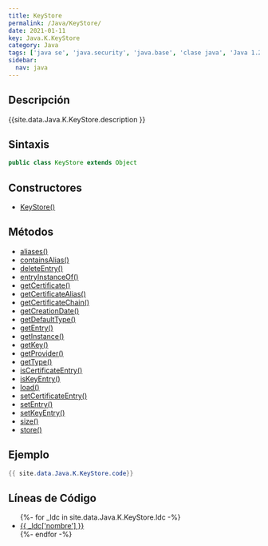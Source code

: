 ```yaml
---
title: KeyStore
permalink: /Java/KeyStore/
date: 2021-01-11
key: Java.K.KeyStore
category: Java
tags: ['java se', 'java.security', 'java.base', 'clase java', 'Java 1.2']
sidebar: 
  nav: java
---
```


## Descripción
{{site.data.Java.K.KeyStore.description }}

## Sintaxis
~~~java
public class KeyStore extends Object
~~~

## Constructores
* [KeyStore()](/Java/KeyStore/KeyStore/)

## Métodos
* [aliases()](/Java/KeyStore/aliases/)
* [containsAlias()](/Java/KeyStore/containsAlias/)
* [deleteEntry()](/Java/KeyStore/deleteEntry/)
* [entryInstanceOf()](/Java/KeyStore/entryInstanceOf/)
* [getCertificate()](/Java/KeyStore/getCertificate/)
* [getCertificateAlias()](/Java/KeyStore/getCertificateAlias/)
* [getCertificateChain()](/Java/KeyStore/getCertificateChain/)
* [getCreationDate()](/Java/KeyStore/getCreationDate/)
* [getDefaultType()](/Java/KeyStore/getDefaultType/)
* [getEntry()](/Java/KeyStore/getEntry/)
* [getInstance()](/Java/KeyStore/getInstance/)
* [getKey()](/Java/KeyStore/getKey/)
* [getProvider()](/Java/KeyStore/getProvider/)
* [getType()](/Java/KeyStore/getType/)
* [isCertificateEntry()](/Java/KeyStore/isCertificateEntry/)
* [isKeyEntry()](/Java/KeyStore/isKeyEntry/)
* [load()](/Java/KeyStore/load/)
* [setCertificateEntry()](/Java/KeyStore/setCertificateEntry/)
* [setEntry()](/Java/KeyStore/setEntry/)
* [setKeyEntry()](/Java/KeyStore/setKeyEntry/)
* [size()](/Java/KeyStore/size/)
* [store()](/Java/KeyStore/store/)

## Ejemplo
~~~java
{{ site.data.Java.K.KeyStore.code}}
~~~

## Líneas de Código
<ul>
{%- for _ldc in site.data.Java.K.KeyStore.ldc -%}
   <li>
       <a href="{{_ldc['url'] }}">{{ _ldc['nombre'] }}</a>
   </li>
{%- endfor -%}
</ul>
